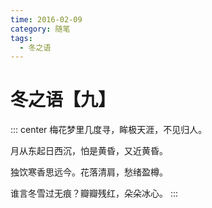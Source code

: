 ```yaml
---
time: 2016-02-09
category: 随笔
tags:
  - 冬之语
---
```


# 冬之语【九】

::: center
梅花梦里几度寻，眸极天涯，不见归人。

月从东起日西沉，怕是黄昏，又近黄昏。

独饮寒香思远今。花落清肩，愁绪盈樽。

谁言冬雪过无痕？瓣瓣残红，朵朵冰心。
:::
